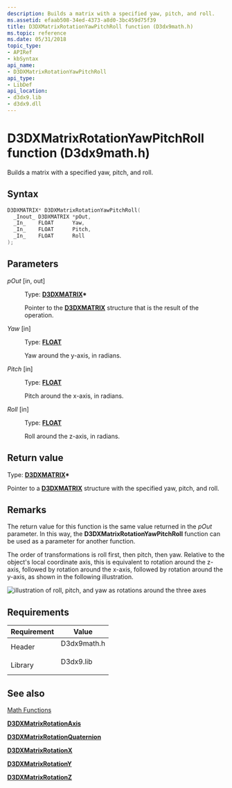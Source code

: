 ```yaml
---
description: Builds a matrix with a specified yaw, pitch, and roll.
ms.assetid: efaab508-34ed-4373-a8d0-3bc459d75f39
title: D3DXMatrixRotationYawPitchRoll function (D3dx9math.h)
ms.topic: reference
ms.date: 05/31/2018
topic_type: 
- APIRef
- kbSyntax
api_name: 
- D3DXMatrixRotationYawPitchRoll
api_type: 
- LibDef
api_location: 
- d3dx9.lib
- d3dx9.dll
---
```


# D3DXMatrixRotationYawPitchRoll function (D3dx9math.h)

Builds a matrix with a specified yaw, pitch, and roll.

## Syntax


```C++
D3DXMATRIX* D3DXMatrixRotationYawPitchRoll(
  _Inout_ D3DXMATRIX *pOut,
  _In_    FLOAT      Yaw,
  _In_    FLOAT      Pitch,
  _In_    FLOAT      Roll
);
```



## Parameters

<dl> <dt>

*pOut* \[in, out\]
</dt> <dd>

Type: **[**D3DXMATRIX**](d3dxmatrix.md)\***

Pointer to the [**D3DXMATRIX**](d3dxmatrix.md) structure that is the result of the operation.

</dd> <dt>

*Yaw* \[in\]
</dt> <dd>

Type: **[**FLOAT**](../winprog/windows-data-types.md)**

Yaw around the y-axis, in radians.

</dd> <dt>

*Pitch* \[in\]
</dt> <dd>

Type: **[**FLOAT**](../winprog/windows-data-types.md)**

Pitch around the x-axis, in radians.

</dd> <dt>

*Roll* \[in\]
</dt> <dd>

Type: **[**FLOAT**](../winprog/windows-data-types.md)**

Roll around the z-axis, in radians.

</dd> </dl>

## Return value

Type: **[**D3DXMATRIX**](d3dxmatrix.md)\***

Pointer to a [**D3DXMATRIX**](d3dxmatrix.md) structure with the specified yaw, pitch, and roll.

## Remarks

The return value for this function is the same value returned in the *pOut* parameter. In this way, the **D3DXMatrixRotationYawPitchRoll** function can be used as a parameter for another function.

The order of transformations is roll first, then pitch, then yaw. Relative to the object's local coordinate axis, this is equivalent to rotation around the z-axis, followed by rotation around the x-axis, followed by rotation around the y-axis, as shown in the following illustration.

![illustration of roll, pitch, and yaw as rotations around the three axes](images/pitchyawroll.png)

## Requirements



| Requirement | Value |
|--------------------|----------------------------------------------------------------------------------------|
| Header<br/>  | <dl> <dt>D3dx9math.h</dt> </dl> |
| Library<br/> | <dl> <dt>D3dx9.lib</dt> </dl>   |



## See also

<dl> <dt>

[Math Functions](dx9-graphics-reference-d3dx-functions-math.md)
</dt> <dt>

[**D3DXMatrixRotationAxis**](d3dxmatrixrotationaxis.md)
</dt> <dt>

[**D3DXMatrixRotationQuaternion**](d3dxmatrixrotationquaternion.md)
</dt> <dt>

[**D3DXMatrixRotationX**](d3dxmatrixrotationx.md)
</dt> <dt>

[**D3DXMatrixRotationY**](d3dxmatrixrotationy.md)
</dt> <dt>

[**D3DXMatrixRotationZ**](d3dxmatrixrotationz.md)
</dt> </dl>

 

 
